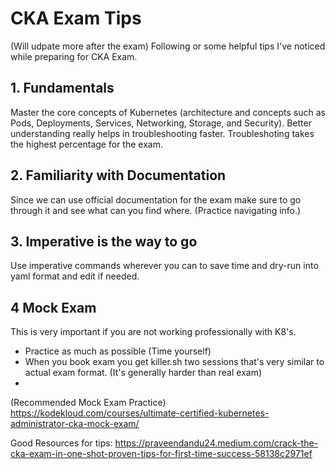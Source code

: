 # CKA Exam Tips
(Will udpate more after the exam)
Following or some helpful tips I've noticed while preparing for CKA Exam.

## 1. Fundamentals

Master the core concepts of Kubernetes (architecture and concepts such as Pods, Deployments, Services, Networking, Storage, and Security). Better understanding really helps in troubleshooting faster. Troubleshoting takes the highest percentage for the exam.

## 2. Familiarity with Documentation

Since we can use official documentation for the exam make sure to go through it and see what can you find where. (Practice navigating info.)

## 3. Imperative is the way to go

Use imperative commands wherever you can to save time and dry-run into yaml format and edit if needed.

## 4 Mock Exam

This is very important if you are not working professionally with K8's.
- Practice as much as possible (Time yourself)
- When you book exam you get killer.sh two sessions that's very similar to actual exam format. (It's generally harder than real exam)
- 


(Recommended Mock Exam Practice)
https://kodekloud.com/courses/ultimate-certified-kubernetes-administrator-cka-mock-exam/

Good Resources for tips:
https://praveendandu24.medium.com/crack-the-cka-exam-in-one-shot-proven-tips-for-first-time-success-58138c2971ef
